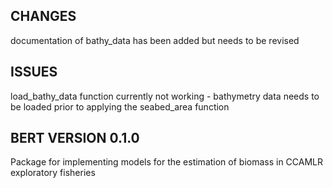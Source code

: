 ## CHANGES 

documentation of bathy_data has been added but needs to be revised 


## ISSUES

load_bathy_data function currently not working - bathymetry data needs to be loaded prior to applying the seabed_area function 


## BERT VERSION 0.1.0

Package for implementing models for the estimation of biomass in CCAMLR exploratory fisheries
